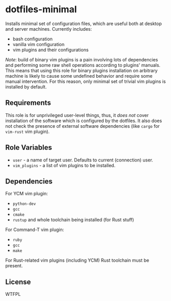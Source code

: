 dotfiles-minimal
================

Installs minimal set of configuration files, which are useful both at desktop
and server machines. Currently includes:

* bash configuration
* vanilla vim configuration
* vim plugins and their configurations

*Note*: build of binary vim plugins is a pain involving lots of dependencies
and performing some raw shell operations according to plugins' manuals.
This means that using this role for binary plugins installation on arbitrary machine
is likely to cause some undefined behavior and require some manual intervention.
For this reason, only minimal set of trivial vim plugins is installed by default.

Requirements
------------

This role is for unprivileged user-level things, thus, it *does not* cover
installation of the software which is configured by the dotfiles. It also does not check
the presence of external software dependencies (like `cargo` for `vim-rust` vim plugin).

Role Variables
--------------

* `user` - a name of target user. Defaults to current (connection) user.
* `vim_plugins` - a list of vim plugins to be installed.

Dependencies
------------

For YCM vim plugin:

* `python-dev`
* `gcc`
* `cmake`
* `rustup` and whole toolchain being installed (for Rust stuff)

For Command-T vim plugin:

* `ruby`
* `gcc`
* `make`

For Rust-related vim plugins (including YCM) Rust toolchain must be present.

License
-------

WTFPL
